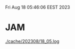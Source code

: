 Fri Aug 18 05:46:06 EEST 2023
# JAM
<a href='./cache/202308/18_05.log'>./cache/202308/18_05.log</a>
